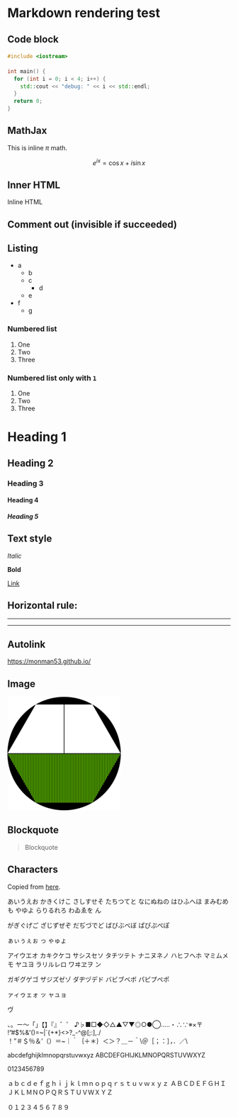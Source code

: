 # Markdown rendering test

## Code block

```cpp
#include <iostream>

int main() {
  for (int i = 0; i < 4; i++) {
    std::cout << "debug: " << i << std::endl;
  }
  return 0;
}
```

## MathJax

This is inline $\pi$ math.

$$ e^{i x} = \cos{x} + i \sin{x} $$

## Inner HTML

<p class="custom-name">Inline HTML</p>

## Comment out (invisible if succeeded)

<!-- Comment out test. This paragraph should not be visible. -->


## Listing

* a
  * b
  * c
    * d
  * e
* f
  * g

### Numbered list

1. One
2. Two
3. Three

### Numbered list only with `1`

1. One
1. Two
1. Three

# Heading 1

## Heading 2

### Heading 3

#### Heading 4

##### Heading 5

## Text style

*Italic*

**Bold**

[Link](http://a.com)

## Horizontal rule:

--- 

--- 

## Autolink

<https://monman53.github.io/>

## Image

![Image description](/images/favicon.png) 

## Blockquote

> Blockquote 

## Characters

Copied from [here](http://note.pandako.com/2015/01/blog-post.html).

あいうえお
かきくけこ
さしすせそ
たちつてと
なにぬねの
はひふへほ
まみむめも
やゆよ
らりるれろ
わゐゑを
ん

がぎぐげご
ざじずぜぞ
だぢづでど
ばびぶべぼ
ぱぴぷぺぽ

ぁぃぅぇぉ
っ
ゃゅょ

アイウエオ
カキクケコ
サシスセソ
タチツテト
ナニヌネノ
ハヒフヘホ
マミムメモ
ヤユヨ
ラリルレロ
ワヰヱヲ
ン

ガギグゲゴ
ザジズゼゾ
ダヂヅデド
バビブベボ
パピプペポ

ァィゥェォ
ッ
ャュョ

ヴ

、。ー～「」【】『』゛゜
♪♭■□◆◇△▲▽▼◎○●◯‥…・∴∵※×〒
!”#$%&'()=~|`{+*}<>?_-^\@[;:],./\
！”＃＄％＆’（）＝~｜｀｛＋＊｝＜＞？＿－＾\＠［；：］，．／\

abcdefghijklmnopqrstuvwxyz
ABCDEFGHIJKLMNOPQRSTUVWXYZ

0123456789

ａｂｃｄｅｆｇｈｉｊｋｌｍｎｏｐｑｒｓｔｕｖｗｘｙｚ
ＡＢＣＤＥＦＧＨＩＪＫＬＭＮＯＰＱＲＳＴＵＶＷＸＹＺ

０１２３４５６７８９ 
